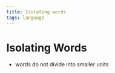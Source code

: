 ```yaml
---
title: Isolating words
tags: language
---
```


# Isolating Words
- words do not divide into smaller units








